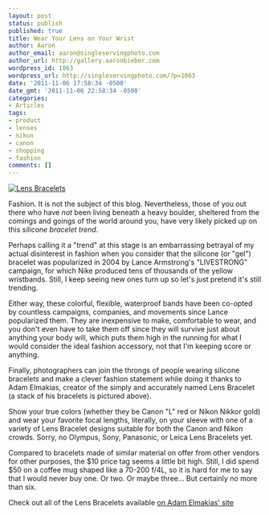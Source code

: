 ```yaml
---
layout: post
status: publish
published: true
title: Wear Your Lens on Your Wrist
author: Aaron
author_email: aaron@singleservingphoto.com
author_url: http://gallery.aaronbieber.com
wordpress_id: 1063
wordpress_url: http://singleservingphoto.com/?p=1063
date: '2011-11-06 17:58:34 -0500'
date_gmt: '2011-11-06 22:58:34 -0500'
categories:
- Articles
tags:
- product
- lenses
- nikon
- canon
- shopping
- fashion
comments: []
---
```

[![Lens
Bracelets](http://singleservingphoto.com/wp-content/uploads/2011/11/bracelets_polaroid-300x278.png "Lens Bracelets")](http://singleservingphoto.com/wp-content/uploads/2011/11/bracelets_polaroid.png)

Fashion. It is not the subject of this blog. Nevertheless, those of you
out there who have _not_ been living beneath a heavy boulder,
sheltered from the comings and goings of the world around you, have very
likely picked up on this _silicone bracelet trend_.

Perhaps calling it a "trend" at this stage is an embarrassing betrayal
of my actual disinterest in fashion when you consider that the silicone
(or "gel") bracelet was popularized in 2004 by Lance Armstrong's
"LIVESTRONG" campaign, for which Nike produced tens of thousands of the
yellow wristbands. Still, I keep seeing new ones turn up so let's just
pretend it's still trending.

Either way, these colorful, flexible, waterproof bands have been
co-opted by countless campaigns, companies, and movements since Lance
popularized them. They are inexpensive to make, comfortable to wear, and
you don't even have to take them off since they will survive just about
anything your body will, which puts them high in the running for what I
would consider the ideal fashion accessory, not that I'm keeping score
or anything.

Finally, photographers can join the throngs of people wearing silicone
bracelets and make a clever fashion statement while doing it thanks to
Adam Elmakias, creator of the simply and accurately named Lens Bracelet
(a stack of his bracelets is pictured above).

Show your true colors (whether they be Canon "L" red or Nikon Nikkor
gold) and wear your favorite focal lengths, literally, on your sleeve
with one of a variety of Lens Bracelet designs suitable for both the
Canon and Nikon crowds. Sorry, no Olympus, Sony, Panasonic, or Leica
Lens Bracelets yet.

Compared to bracelets made of similar material on offer from other
vendors for other purposes, the \$10 price tag seems a little bit high.
Still, I did spend \$50 on a coffee mug shaped like a 70-200 f/4L, so it
is hard for me to say that I would never buy one. Or two. Or maybe
three... But certainly no more than six.

Check out all of the Lens Bracelets available [on Adam Elmakias'
site](http://store.adamelmakias.com/.)
